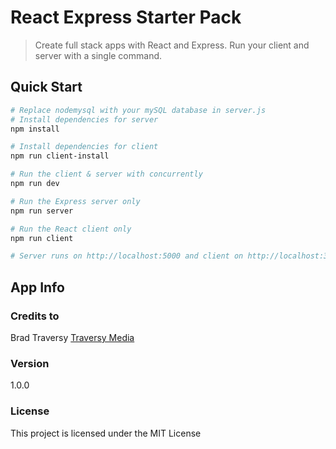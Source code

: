 # React Express Starter Pack

> Create full stack apps with React and Express. Run your client and server with a single command. 

## Quick Start

``` bash
# Replace nodemysql with your mySQL database in server.js
# Install dependencies for server
npm install

# Install dependencies for client
npm run client-install

# Run the client & server with concurrently
npm run dev

# Run the Express server only
npm run server

# Run the React client only
npm run client

# Server runs on http://localhost:5000 and client on http://localhost:3000
```

## App Info

### Credits to

Brad Traversy
[Traversy Media](http://www.traversymedia.com)

### Version

1.0.0

### License

This project is licensed under the MIT License
